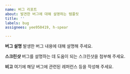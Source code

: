 ```yaml
---
name: 버그 리포트
about: 발견한 버그에 대해 설명하는 템플릿
title: ''
labels: bug
assignees: yee950419, h-spear

---
```


**버그 설명**
발생한 버그 내용에 대해 설명해 주세요.

**스크린샷**
버그를 설명하는 데 도움이 되는 스크린샷을 첨부해 주세요.

**비고**
여기에 해당 버그에 관련된 레퍼런스 등을 작성해 주세요.
